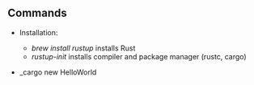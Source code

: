 ## Commands
* Installation:
  * _brew install rustup_ installs Rust
  * _rustup-init_ installs compiler and package manager (rustc, cargo)

* _cargo new HelloWorld